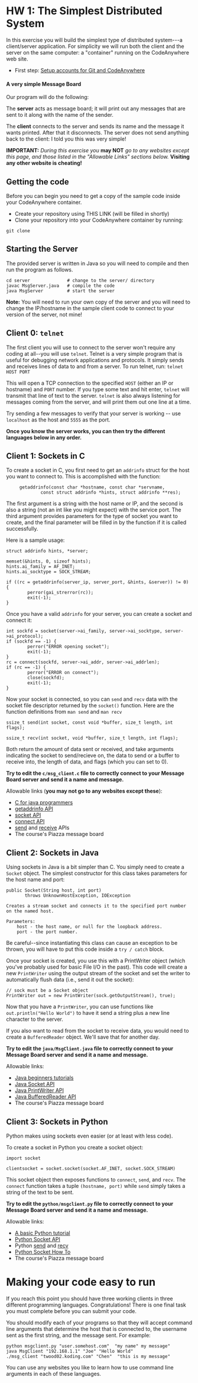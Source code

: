# HW 1: The Simplest Distributed System


In this exercise you will build the simplest type of distributed system---a client/server application. For simplicity we will run both the client and the server on the same computer: a "container" running on the CodeAnywhere web site.

 - First step: [Setup accounts for Git and CodeAnywhere](/accounts/)

#### A very simple Message Board
Our program will do the following:

The **server** acts as message board; it will print out any messages that are sent to it along with the name of the sender.

The **client** connects to the server and sends its name and the message it wants printed.  After that it disconnects. The server does not send anything back to the client: I told you this was very simple!

**IMPORTANT:** *During this exercise you* **may NOT** *go to any websites except this page, and those listed in the "Allowable Links" sections below.*  **Visiting any other website is cheating!**

## Getting the code

Before you can begin you need to get a copy of the sample code inside your CodeAnywhere container.
  * Create your repository using THIS LINK (will be filled in shortly)
  * Clone your repository into your CodeAnywhere container by running:
```
git clone
```

## Starting the Server
The provided server is written in Java so you will need to compile and then run the program as follows.
```
cd server              # change to the server/ directory
javac MsgServer.java   # compile the code
java MsgServer         # start the server
```

**Note:** You will need to run your own copy of the server and you will need to change the IP/hostname in the sample client code to connect to your version of the server, not mine!

## Client 0: `telnet`
The first client you will use to connect to the server won't require any coding at all--you will use `telnet`.  Telnet is a very simple program that is useful for debugging network applications and protocols.  It simply sends and receives lines of data to and from a server.  To run telnet, run: `telnet HOST PORT`

This will open a TCP connection to the specified `HOST` (either an IP or hostname) and `PORT` number.  If you type some text and hit enter, `telnet` will transmit that line of text to the server.  `telnet` is also always listening for messages coming from the server, and will print them out one line at a time.

Try sending a few messages to verify that your server is working -- use `localhost` as the host and `5555` as the port.

**Once you know the server works, you can then try the different languages below in any order.**

## Client 1: Sockets in C
To create a socket in C, you first need to get an `addrinfo` struct for the host you want to connect to. This is accomplished with the function:

```
     getaddrinfo(const char *hostname, const char *servname,
             const struct addrinfo *hints, struct addrinfo **res);
```
The first argument is a string with the host name or IP, and the second is also a string (not an int like you might expect) with the service port.  The third argument provides parameters for the type of socket you want to create, and the final parameter will be filled in by the function if it is called successfully.

Here is a sample usage:

```
struct addrinfo hints, *server;

memset(&hints, 0, sizeof hints);
hints.ai_family = AF_INET;
hints.ai_socktype = SOCK_STREAM;

if ((rc = getaddrinfo(server_ip, server_port, &hints, &server)) != 0) {
        perror(gai_strerror(rc));
        exit(-1);
}
```

Once you have a valid `addrinfo` for your server, you can create a socket and connect it:

```
int sockfd = socket(server->ai_family, server->ai_socktype, server->ai_protocol);
if (sockfd == -1) {
        perror("ERROR opening socket");
        exit(-1);
}
rc = connect(sockfd, server->ai_addr, server->ai_addrlen);
if (rc == -1) {
        perror("ERROR on connect");
        close(sockfd);
        exit(-1);
}
```

Now your socket is connected, so you can `send` and `recv` data with the socket file descriptor returned by the `socket()` function.  Here are the function definitions from `man send` and `man recv`

```
ssize_t send(int socket, const void *buffer, size_t length, int flags);

ssize_t recv(int socket, void *buffer, size_t length, int flags);
```

Both return the amount of data sent or received, and take arguments indicating the socket to send/recieve on, the data to send or a buffer to receive into, the length of data, and flags (which you can set to 0).

**Try to edit the `c/msg_client.c` file to correctly connect to your Message Board server and send it a name and message.**

Allowable links (**you may not go to any websites except these**):
  * [C for java programmers](http://www.cprogramming.com/java/c-and-c++-for-java-programmers.html)
  * [getaddrinfo API](http://beej.us/guide/bgnet/output/html/multipage/getaddrinfoman.html)
  * [socket API](http://beej.us/guide/bgnet/output/html/multipage/socketman.html)
  * [connect API](http://beej.us/guide/bgnet/output/html/multipage/connectman.html)
  * [send](http://beej.us/guide/bgnet/output/html/multipage/sendman.html) and [receive](http://beej.us/guide/bgnet/output/html/multipage/recvman.html) APIs
  * The course's Piazza message board

## Client 2: Sockets in Java
Using sockets in Java is a bit simpler than C.  You simply need to create a `Socket` object. The simplest constructor for this class takes parameters for the host name and port:
```
public Socket(String host, int port)
       throws UnknownHostException, IOException

Creates a stream socket and connects it to the specified port number on the named host.

Parameters:
    host - the host name, or null for the loopback address.
    port - the port number.
```

Be careful--since instantiating this class can cause an exception to be thrown, you will have to put this code inside a `try / catch` block.

Once your socket is created, you use this with a PrintWriter object (which you've probably used for basic File I/O in the past). This code will create a new `PrintWriter` using the output stream of the socket and set the writer to automatically flush data (i.e., send it out the socket):
```
// sock must be a Socket object
PrintWriter out = new PrintWriter(sock.getOutputStream(), true);
```

Now that you have a `PrintWriter`, you can use functions like `out.println("Hello World")` to have it send a string plus a new line character to the server.

If you also want to read from the socket to receive data, you would need to create a `BufferedReader` object.  We'll save that for another day.

**Try to edit the `java/MsgClient.java` file to correctly connect to your Message Board server and send it a name and message.**


Allowable links:
  * [Java beginners tutorials](http://docs.oracle.com/javase/tutorial/java/index.html)
  * [Java Socket API](http://docs.oracle.com/javase/7/docs/api/java/net/Socket.html)
  * [Java PrintWriter API](http://docs.oracle.com/javase/7/docs/api/java/io/PrintWriter.html)
  * [Java BufferedReader API](http://docs.oracle.com/javase/7/docs/api/java/io/BufferedReader.html)
  * The course's Piazza message board

## Client 3: Sockets in Python
Python makes using sockets even easier (or at least with less code).

To create a socket in Python you create a socket object:
```
import socket

clientsocket = socket.socket(socket.AF_INET, socket.SOCK_STREAM)
```

This socket object then exposes functions to `connect`, `send`, and `recv`.  The `connect` function takes a tuple `(hostname, port)` while `send` simply takes a string of the text to be sent.

**Try to edit the `python/msgclient.py` file to correctly connect to your Message Board server and send it a name and message.**


Allowable links:
  * [A basic Python tutorial](http://www.stavros.io/tutorials/python/)
  * [Python Socket API](https://docs.python.org/2/library/socket.html#socket.socket)
  * Python [send](https://docs.python.org/2/library/socket.html#socket.socket.send) and [recv](https://docs.python.org/2/library/socket.html#socket.socket.recv)
  * [Python Socket How To](https://docs.python.org/2/howto/sockets.html#socket-howto)
  * The course's Piazza message board

# Making your code easy to run
If you reach this point you should have three working clients in three different programming languages.  Congratulations! There is one final task you must complete before you can submit your code.

You should modify each of your programs so that they will accept command line arguments that determine the host that is connected to, the username sent as the first string, and the message sent.  For example:
```
python msgclient.py "user.somehost.com"  "my name" my message"
java MsgClient "192.168.1.1" "Joe" "Hello World"
./msg_client "twood02.koding.com" "Chen"  "this is my message"
```

You can use any websites you like to learn how to use command line arguments in each of these languages.
